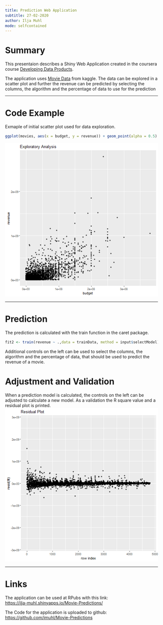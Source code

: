 ```yaml
---
title: Prediction Web Application
subtitle: 27-02-2020
author: Ilja Muhl
mode: selfcontained
---
```


# Summary

This presentaion describes a Shiny Web Application created in the coursera course [Developing Data Products](https://www.coursera.org/learn/data-products).

The application uses [Movie Data](https://www.kaggle.com/tmdb/tmdb-movie-metadata#tmdb_5000_movies.csv) from kaggle.
The data can be explored in a scatter plot and further the revenue can be predicted by selecting the columns, the algorithm and the percentage of data to use for the prediction



---

# Code Example
Exmaple of initial scatter plot used for data exploration.

```r
ggplot(movies, aes(x = budget, y = revenue)) + geom_point(alpha = 0.5) + labs(title = "Exploratory Analysis")
```

![plot of chunk unnamed-chunk-7](assets/fig/unnamed-chunk-7-1.png)

---

# Prediction
The prediction is calculated with the train function in the caret package.

```r
fit2 <- train(revenue ~ .,data = trainData, method = input$selectModel)
```

Additional controls on the left can be used to select the columns, the algorithm and the percentage of data, that should be used to predict the revenue of a movie.

# Adjustment and Validation
When a prediction model is calculated, the controls on the left can be adjusted to calculate a new model.
As a validation the R square value and a residual plot is printed.
![plot of chunk unnamed-chunk-9](assets/fig/unnamed-chunk-9-1.png)


---

# Links

The application can be used at RPubs with this link:  
https://ilja-muhl.shinyapps.io/Movie-Predictions/

The Code for the application is uploaded to github:  
https://github.com/imuhl/Movie-Predictions


